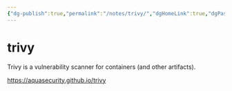 ```yaml
---
{"dg-publish":true,"permalink":"/notes/trivy/","dgHomeLink":true,"dgPassFrontmatter":false}
---
```


# trivy

Trivy is a vulnerability scanner for containers (and other artifacts).

<https://aquasecurity.github.io/trivy>

